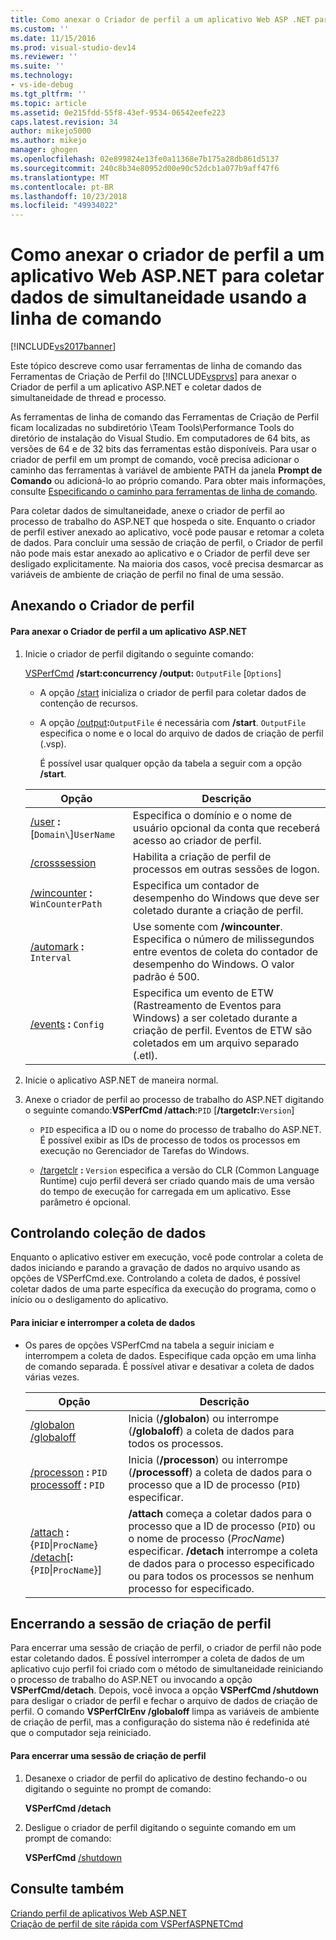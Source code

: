 ```yaml
---
title: Como anexar o Criador de perfil a um aplicativo Web ASP .NET para coletar dados de simultaneidade usando a linha de comando | Microsoft Docs
ms.custom: ''
ms.date: 11/15/2016
ms.prod: visual-studio-dev14
ms.reviewer: ''
ms.suite: ''
ms.technology:
- vs-ide-debug
ms.tgt_pltfrm: ''
ms.topic: article
ms.assetid: 0e215fdd-55f8-43ef-9534-06542eefe223
caps.latest.revision: 34
author: mikejo5000
ms.author: mikejo
manager: ghogen
ms.openlocfilehash: 02e899824e13fe0a11368e7b175a28db861d5137
ms.sourcegitcommit: 240c8b34e80952d00e90c52dcb1a077b9aff47f6
ms.translationtype: MT
ms.contentlocale: pt-BR
ms.lasthandoff: 10/23/2018
ms.locfileid: "49934022"
---
```

# <a name="how-to-attach-the-profiler-to-an-aspnet-web-application-to-collect-concurrency-data-by-using-the-command-line"></a>Como anexar o criador de perfil a um aplicativo Web ASP.NET para coletar dados de simultaneidade usando a linha de comando
[!INCLUDE[vs2017banner](../includes/vs2017banner.md)]

Este tópico descreve como usar ferramentas de linha de comando das Ferramentas de Criação de Perfil do [!INCLUDE[vsprvs](../includes/vsprvs-md.md)] para anexar o Criador de perfil a um aplicativo ASP.NET e coletar dados de simultaneidade de thread e processo.  

 As ferramentas de linha de comando das Ferramentas de Criação de Perfil ficam localizadas no subdiretório \Team Tools\Performance Tools do diretório de instalação do Visual Studio. Em computadores de 64 bits, as versões de 64 e de 32 bits das ferramentas estão disponíveis. Para usar o criador de perfil em um prompt de comando, você precisa adicionar o caminho das ferramentas à variável de ambiente PATH da janela **Prompt de Comando** ou adicioná-lo ao próprio comando. Para obter mais informações, consulte [Especificando o caminho para ferramentas de linha de comando](../profiling/specifying-the-path-to-profiling-tools-command-line-tools.md).  

 Para coletar dados de simultaneidade, anexe o criador de perfil ao processo de trabalho do ASP.NET que hospeda o site. Enquanto o criador de perfil estiver anexado ao aplicativo, você pode pausar e retomar a coleta de dados. Para concluir uma sessão de criação de perfil, o Criador de perfil não pode mais estar anexado ao aplicativo e o Criador de perfil deve ser desligado explicitamente. Na maioria dos casos, você precisa desmarcar as variáveis de ambiente de criação de perfil no final de uma sessão.  

## <a name="attaching-the-profiler"></a>Anexando o Criador de perfil  

#### <a name="to-attach-the-profiler-to-a-aspnet-application"></a>Para anexar o Criador de perfil a um aplicativo ASP.NET  

1. Inicie o criador de perfil digitando o seguinte comando:  

    [VSPerfCmd](../profiling/vsperfcmd.md) **/start:concurrency /output:** `OutputFile` [`Options`]  

   - A opção [/start](../profiling/start.md) inicializa o criador de perfil para coletar dados de contenção de recursos.  

   - A opção [/output](../profiling/output.md)**:**`OutputFile` é necessária com **/start**. `OutputFile` especifica o nome e o local do arquivo de dados de criação de perfil (.vsp).  

     É possível usar qualquer opção da tabela a seguir com a opção **/start**.  

   |                               Opção                               |                                                                     Descrição                                                                      |
   |--------------------------------------------------------------------|------------------------------------------------------------------------------------------------------------------------------------------------------|
   | [/user](../profiling/user-vsperfcmd.md) **:**[`Domain\`]`UserName` |                           Especifica o domínio e o nome de usuário opcional da conta que receberá acesso ao criador de perfil.                           |
   |           [/crosssession](../profiling/crosssession.md)            |                                               Habilita a criação de perfil de processos em outras sessões de logon.                                                |
   |  [/wincounter](../profiling/wincounter.md) **:** `WinCounterPath`  |                                      Especifica um contador de desempenho do Windows que deve ser coletado durante a criação de perfil.                                       |
   |       [/automark](../profiling/automark.md) **:** `Interval`       | Use somente com **/wincounter**. Especifica o número de milissegundos entre eventos de coleta do contador de desempenho do Windows. O valor padrão é 500. |
   |     [/events](../profiling/events-vsperfcmd.md) **:** `Config`     |       Especifica um evento de ETW (Rastreamento de Eventos para Windows) a ser coletado durante a criação de perfil. Eventos de ETW são coletados em um arquivo separado (.etl).       |


2. Inicie o aplicativo ASP.NET de maneira normal.  

3. Anexe o criador de perfil ao processo de trabalho do ASP.NET digitando o seguinte comando:**VSPerfCmd /attach:**`PID` [**/targetclr:**`Version`]  

   -   `PID` especifica a ID ou o nome do processo de trabalho do ASP.NET. É possível exibir as IDs de processo de todos os processos em execução no Gerenciador de Tarefas do Windows.  

   -   [/targetclr](../profiling/targetclr.md) **:** `Version` especifica a versão do CLR (Common Language Runtime) cujo perfil deverá ser criado quando mais de uma versão do tempo de execução for carregada em um aplicativo. Esse parâmetro é opcional.  

## <a name="controlling-data-collection"></a>Controlando coleção de dados  
 Enquanto o aplicativo estiver em execução, você pode controlar a coleta de dados iniciando e parando a gravação de dados no arquivo usando as opções de VSPerfCmd.exe. Controlando a coleta de dados, é possível coletar dados de uma parte específica da execução do programa, como o início ou o desligamento do aplicativo.  

#### <a name="to-start-and-stop-data-collection"></a>Para iniciar e interromper a coleta de dados  

-   Os pares de opções VSPerfCmd na tabela a seguir iniciam e interrompem a coleta de dados. Especifique cada opção em uma linha de comando separada. É possível ativar e desativar a coleta de dados várias vezes.  

    |Opção|Descrição|  
    |------------|-----------------|  
    |[/globalon /globaloff](../profiling/globalon-and-globaloff.md)|Inicia (**/globalon**) ou interrompe (**/globaloff**) a coleta de dados para todos os processos.|  
    |[/processon](../profiling/processon-and-processoff.md) **:** `PID`  [processoff](../profiling/processon-and-processoff.md) **:** `PID`|Inicia (**/processon**) ou interrompe (**/processoff**) a coleta de dados para o processo que a ID de processo (`PID`) especificar.|  
    |[/attach](../profiling/attach.md) **:**{`PID`&#124;`ProcName`} [/detach](../profiling/detach.md)[**:**{`PID`&#124;`ProcName`}]|**/attach** começa a coletar dados para o processo que a ID de processo (`PID`) ou o nome de processo (*ProcName*) especificar. **/detach** interrompe a coleta de dados para o processo especificado ou para todos os processos se nenhum processo for especificado.|  

## <a name="ending-the-profiling-session"></a>Encerrando a sessão de criação de perfil  
 Para encerrar uma sessão de criação de perfil, o criador de perfil não pode estar coletando dados. É possível interromper a coleta de dados de um aplicativo cujo perfil foi criado com o método de simultaneidade reiniciando o processo de trabalho do ASP.NET ou invocando a opção **VSPerfCmd/detach**. Depois, você invoca a opção **VSPerfCmd /shutdown** para desligar o criador de perfil e fechar o arquivo de dados de criação de perfil. O comando **VSPerfClrEnv /globaloff** limpa as variáveis de ambiente de criação de perfil, mas a configuração do sistema não é redefinida até que o computador seja reiniciado.  

#### <a name="to-end-a-profiling-session"></a>Para encerrar uma sessão de criação de perfil  

1.  Desanexe o criador de perfil do aplicativo de destino fechando-o ou digitando o seguinte no prompt de comando:  

     **VSPerfCmd /detach**  

2.  Desligue o criador de perfil digitando o seguinte comando em um prompt de comando:  

     **VSPerfCmd**  [/shutdown](../profiling/shutdown.md)  

## <a name="see-also"></a>Consulte também  
 [Criando perfil de aplicativos Web ASP.NET](../profiling/command-line-profiling-of-aspnet-web-applications.md)   
 [Criação de perfil de site rápida com VSPerfASPNETCmd](../profiling/rapid-web-site-profiling-with-vsperfaspnetcmd.md)



